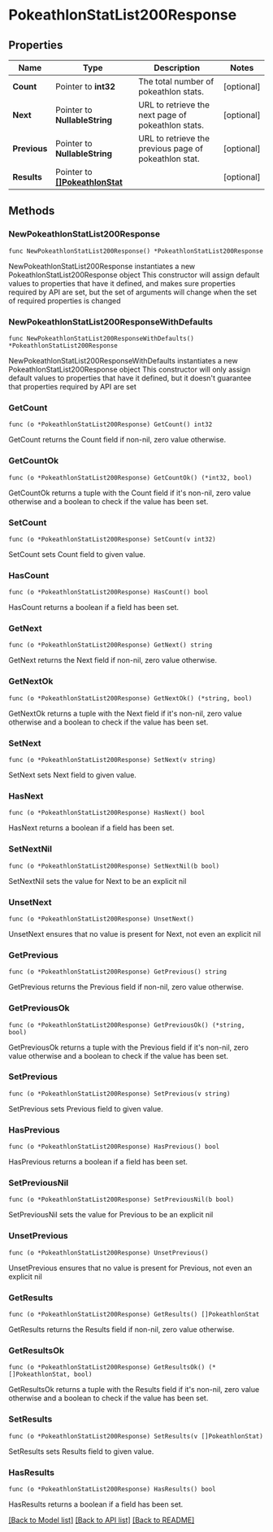 # PokeathlonStatList200Response

## Properties

Name | Type | Description | Notes
------------ | ------------- | ------------- | -------------
**Count** | Pointer to **int32** | The total number of pokeathlon stats. | [optional] 
**Next** | Pointer to **NullableString** | URL to retrieve the next page of pokeathlon stats. | [optional] 
**Previous** | Pointer to **NullableString** | URL to retrieve the previous page of pokeathlon stat. | [optional] 
**Results** | Pointer to [**[]PokeathlonStat**](PokeathlonStat.md) |  | [optional] 

## Methods

### NewPokeathlonStatList200Response

`func NewPokeathlonStatList200Response() *PokeathlonStatList200Response`

NewPokeathlonStatList200Response instantiates a new PokeathlonStatList200Response object
This constructor will assign default values to properties that have it defined,
and makes sure properties required by API are set, but the set of arguments
will change when the set of required properties is changed

### NewPokeathlonStatList200ResponseWithDefaults

`func NewPokeathlonStatList200ResponseWithDefaults() *PokeathlonStatList200Response`

NewPokeathlonStatList200ResponseWithDefaults instantiates a new PokeathlonStatList200Response object
This constructor will only assign default values to properties that have it defined,
but it doesn't guarantee that properties required by API are set

### GetCount

`func (o *PokeathlonStatList200Response) GetCount() int32`

GetCount returns the Count field if non-nil, zero value otherwise.

### GetCountOk

`func (o *PokeathlonStatList200Response) GetCountOk() (*int32, bool)`

GetCountOk returns a tuple with the Count field if it's non-nil, zero value otherwise
and a boolean to check if the value has been set.

### SetCount

`func (o *PokeathlonStatList200Response) SetCount(v int32)`

SetCount sets Count field to given value.

### HasCount

`func (o *PokeathlonStatList200Response) HasCount() bool`

HasCount returns a boolean if a field has been set.

### GetNext

`func (o *PokeathlonStatList200Response) GetNext() string`

GetNext returns the Next field if non-nil, zero value otherwise.

### GetNextOk

`func (o *PokeathlonStatList200Response) GetNextOk() (*string, bool)`

GetNextOk returns a tuple with the Next field if it's non-nil, zero value otherwise
and a boolean to check if the value has been set.

### SetNext

`func (o *PokeathlonStatList200Response) SetNext(v string)`

SetNext sets Next field to given value.

### HasNext

`func (o *PokeathlonStatList200Response) HasNext() bool`

HasNext returns a boolean if a field has been set.

### SetNextNil

`func (o *PokeathlonStatList200Response) SetNextNil(b bool)`

 SetNextNil sets the value for Next to be an explicit nil

### UnsetNext
`func (o *PokeathlonStatList200Response) UnsetNext()`

UnsetNext ensures that no value is present for Next, not even an explicit nil
### GetPrevious

`func (o *PokeathlonStatList200Response) GetPrevious() string`

GetPrevious returns the Previous field if non-nil, zero value otherwise.

### GetPreviousOk

`func (o *PokeathlonStatList200Response) GetPreviousOk() (*string, bool)`

GetPreviousOk returns a tuple with the Previous field if it's non-nil, zero value otherwise
and a boolean to check if the value has been set.

### SetPrevious

`func (o *PokeathlonStatList200Response) SetPrevious(v string)`

SetPrevious sets Previous field to given value.

### HasPrevious

`func (o *PokeathlonStatList200Response) HasPrevious() bool`

HasPrevious returns a boolean if a field has been set.

### SetPreviousNil

`func (o *PokeathlonStatList200Response) SetPreviousNil(b bool)`

 SetPreviousNil sets the value for Previous to be an explicit nil

### UnsetPrevious
`func (o *PokeathlonStatList200Response) UnsetPrevious()`

UnsetPrevious ensures that no value is present for Previous, not even an explicit nil
### GetResults

`func (o *PokeathlonStatList200Response) GetResults() []PokeathlonStat`

GetResults returns the Results field if non-nil, zero value otherwise.

### GetResultsOk

`func (o *PokeathlonStatList200Response) GetResultsOk() (*[]PokeathlonStat, bool)`

GetResultsOk returns a tuple with the Results field if it's non-nil, zero value otherwise
and a boolean to check if the value has been set.

### SetResults

`func (o *PokeathlonStatList200Response) SetResults(v []PokeathlonStat)`

SetResults sets Results field to given value.

### HasResults

`func (o *PokeathlonStatList200Response) HasResults() bool`

HasResults returns a boolean if a field has been set.


[[Back to Model list]](../README.md#documentation-for-models) [[Back to API list]](../README.md#documentation-for-api-endpoints) [[Back to README]](../README.md)


